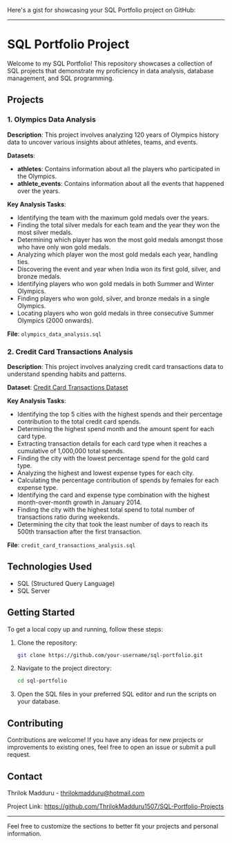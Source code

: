 Here's a gist for showcasing your SQL Portfolio project on GitHub:

---

# SQL Portfolio Project

Welcome to my SQL Portfolio! This repository showcases a collection of SQL projects that demonstrate my proficiency in data analysis, database management, and SQL programming.

## Projects

### 1. Olympics Data Analysis

**Description**: This project involves analyzing 120 years of Olympics history data to uncover various insights about athletes, teams, and events.

**Datasets**:
- **athletes**: Contains information about all the players who participated in the Olympics.
- **athlete_events**: Contains information about all the events that happened over the years.

**Key Analysis Tasks**:
- Identifying the team with the maximum gold medals over the years.
- Finding the total silver medals for each team and the year they won the most silver medals.
- Determining which player has won the most gold medals amongst those who have only won gold medals.
- Analyzing which player won the most gold medals each year, handling ties.
- Discovering the event and year when India won its first gold, silver, and bronze medals.
- Identifying players who won gold medals in both Summer and Winter Olympics.
- Finding players who won gold, silver, and bronze medals in a single Olympics.
- Locating players who won gold medals in three consecutive Summer Olympics (2000 onwards).

**File**: `olympics_data_analysis.sql`

### 2. Credit Card Transactions Analysis

**Description**: This project involves analyzing credit card transactions data to understand spending habits and patterns.

**Dataset**: [Credit Card Transactions Dataset](https://www.kaggle.com/datasets/thedevastator/analyzing-credit-card-spending-habits-in-india)

**Key Analysis Tasks**:
- Identifying the top 5 cities with the highest spends and their percentage contribution to the total credit card spends.
- Determining the highest spend month and the amount spent for each card type.
- Extracting transaction details for each card type when it reaches a cumulative of 1,000,000 total spends.
- Finding the city with the lowest percentage spend for the gold card type.
- Analyzing the highest and lowest expense types for each city.
- Calculating the percentage contribution of spends by females for each expense type.
- Identifying the card and expense type combination with the highest month-over-month growth in January 2014.
- Finding the city with the highest total spend to total number of transactions ratio during weekends.
- Determining the city that took the least number of days to reach its 500th transaction after the first transaction.

**File**: `credit_card_transactions_analysis.sql`

## Technologies Used

- SQL (Structured Query Language)
- SQL Server

## Getting Started

To get a local copy up and running, follow these steps:

1. Clone the repository:
   ```sh
   git clone https://github.com/your-username/sql-portfolio.git
   ```
2. Navigate to the project directory:
   ```sh
   cd sql-portfolio
   ```
3. Open the SQL files in your preferred SQL editor and run the scripts on your database.

## Contributing

Contributions are welcome! If you have any ideas for new projects or improvements to existing ones, feel free to open an issue or submit a pull request.

## Contact

Thrilok Madduru - thrilokmadduru@hotmail.com

Project Link: https://github.com/ThrilokMadduru1507/SQL-Portfolio-Projects

---

Feel free to customize the sections to better fit your projects and personal information.
